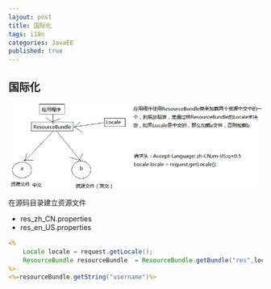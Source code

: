 ```yaml
---  
lajout: post  
title: 国际化  
tags: i18n  
categories: JavaEE  
published: true  
---  
```


## 国际化

![国际化](/static/img/国际化/国际化.png "国际化")

在源码目录建立资源文件

* res_zh_CN.properties
* res_en_US.properties

```jsp
<%
	Locale locale = request.getLocale();
	ResourceBundle resourceBundle  = ResourceBundle.getBundle("res",locale);// 根据资源文件基本名称获得
%>
<%=resourceBundle.getString("username")%>
```